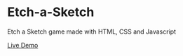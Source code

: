 # Etch-a-Sketch

Etch a Sketch game made with HTML, CSS and Javascript

[Live Demo](https://ayushaggxrwal.github.io/Etch-a-Sketch/)